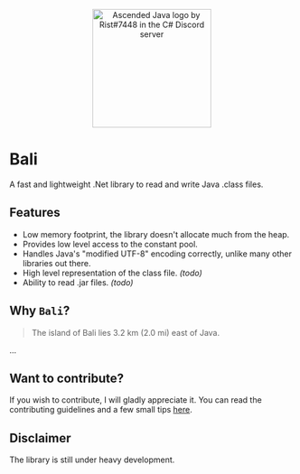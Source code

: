 <p align="center">
    <img height="210px" margin="30px" src="https://raw.githubusercontent.com/zsr2531/Bali/master/assets/cava.png" title="Ascended Java logo by Rist#7448 in the C# Discord server" />
</p>

Bali
====

A fast and lightweight .Net library to read and write Java .class files.

Features
--------

- Low memory footprint, the library doesn't allocate much from the heap.
- Provides low level access to the constant pool.
- Handles Java's "modified UTF-8" encoding correctly, unlike many other libraries out there.
- High level representation of the class file. *(todo)*
- Ability to read .jar files. *(todo)*

Why `Bali`?
-----------

> The island of Bali lies 3.2 km (2.0 mi) east of Java.

...

Want to contribute?
-------------------

If you wish to contribute, I will gladly appreciate it. You can read the contributing guidelines and a few small tips [here](CONTRIBUTING.md).

Disclaimer
----------

The library is still under heavy development.
